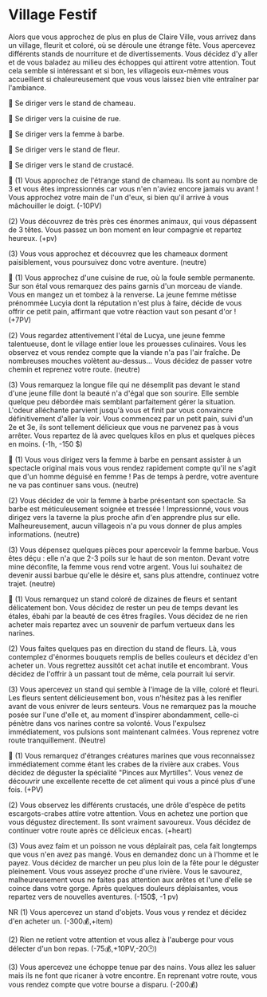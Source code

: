 # Village Festif
Alors que vous approchez de plus en plus de Claire Ville, vous arrivez dans un village, fleurit et coloré, où se déroule une étrange fête. Vous apercevez différents stands de nourriture et de divertissements. Vous décidez d'y aller et de vous baladez au milieu des échoppes qui attirent votre attention. Tout cela semble si intéressant et si bon, les villageois eux-mêmes vous accueillent si chaleureusement que vous vous laissez bien vite entraîner par l'ambiance.

🐫 Se diriger vers le stand de chameau.

🌭 Se diriger vers la cuisine de rue.

🧔 Se diriger vers la femme à barbe.

🌺 Se diriger vers le stand de fleur.

🦀 Se diriger vers le stand de crustacé.


🐫
(1) Vous approchez de l'étrange stand de chameau. Ils sont au nombre de 3 et vous êtes impressionnés car vous n'en n'aviez encore jamais vu avant ! Vous approchez votre main de l'un d'eux, si bien qu'il arrive à vous mâchouiller le doigt. (-10PV)

(2) Vous découvrez de très près ces énormes animaux, qui vous dépassent de 3 têtes. Vous passez un bon moment en leur compagnie et repartez heureux. (+pv)

(3) Vous vous approchez et découvrez que les chameaux dorment paisiblement, vous poursuivez donc votre aventure. (neutre)

🌭
(1) Vous approchez d'une cuisine de rue, où la foule semble permanente. Sur son étal vous remarquez des pains garnis d'un morceau de viande. Vous en mangez un et tombez à la renverse. La jeune femme métisse prénommée Lucyia dont la réputation n'est plus à faire, décide de vous offrir ce petit pain, affirmant que votre réaction vaut son pesant d'or ! (+7PV)

(2) Vous regardez attentivement l'étal de Lucya, une jeune femme talentueuse, dont le village entier loue les prouesses culinaires. Vous les observez  et vous rendez compte que la viande n'a pas l'air fraîche. De nombreuses mouches volètent au-dessus... Vous décidez de passer votre chemin et reprenez votre route. (neutre)

(3) Vous remarquez la longue file qui ne désemplit pas devant le stand d'une jeune fille dont la beauté n'a d'égal que son sourire. Elle semble quelque peu débordée mais semblant parfaitement gérer la situation. L'odeur alléchante parvient jusqu'à vous et finit par vous convaincre définitivement d'aller la voir. Vous commencez par un petit pain, suivi d'un 2e et 3e, ils sont tellement délicieux que vous ne parvenez pas à vous arrêter. Vous repartez de là avec quelques kilos en plus et quelques pièces en moins. (-1h, -150 $)

🧔
(1) Vous vous dirigez vers la femme à barbe en pensant assister à un spectacle original mais vous vous rendez rapidement compte qu'il ne s'agit que d'un homme déguisé en femme ! Pas de temps à perdre, votre aventure ne va pas continuer sans vous. (neutre)

(2) Vous décidez de voir la femme à barbe présentant son spectacle. Sa barbe est méticuleusement soignée et tressée ! Impressionné, vous vous dirigez vers la taverne la plus proche afin d'en apprendre plus sur elle. Malheureusement, aucun villageois n'a pu vous donner de plus amples informations. (neutre)

(3) Vous dépensez quelques pièces pour apercevoir la femme barbue. Vous êtes déçu : elle n'a que 2-3 poils sur le haut de son menton. Devant votre mine déconfite, la femme vous rend votre argent. Vous lui souhaitez de devenir aussi barbue qu'elle le désire et, sans plus attendre, continuez votre trajet. (neutre)

🌺
(1) Vous remarquez un stand coloré de dizaines de fleurs et sentant délicatement bon. Vous décidez de rester un peu de temps devant les étales, ébahi par la beauté de ces êtres fragiles. Vous décidez de ne rien acheter mais repartez avec un souvenir de parfum vertueux dans les narines.

(2) Vous faites quelques pas en direction du stand de fleurs. Là, vous contemplez d'énormes bouquets remplis de belles couleurs et décidez d'en acheter un. Vous regrettez aussitôt cet achat inutile et encombrant. Vous décidez de l'offrir à un passant tout de même, cela pourrait lui servir.

(3) Vous apercevez un stand qui semble à l'image de la ville, coloré et fleuri. Les fleurs sentent délicieusement bon, vous n'hésitez pas à les renifler avant de vous enivrer de leurs senteurs. Vous ne remarquez pas la mouche posée sur l'une d'elle et, au moment d'inspirer abondamment, celle-ci pénètre dans vos narines contre sa volonté. Vous l'expulsez immédiatement, vos pulsions sont maintenant calmées. Vous reprenez votre route tranquillement. (Neutre)

🦀
(1) Vous remarquez d'étranges créatures marines que vous reconnaissez immédiatement comme étant les crabes de la rivière aux crabes. Vous décidez de déguster la spécialité "Pinces aux Myrtilles". Vous venez de découvrir une excellente recette de cet aliment qui vous a pincé plus d'une fois. (+PV)

(2) Vous observez les différents crustacés, une drôle d'espèce de petits escargots-crabes attire votre attention. Vous en achetez une portion que vous dégustez directement. Ils sont vraiment savoureux. Vous décidez de continuer votre route après ce délicieux encas. (+heart)

(3) Vous avez faim et un poisson ne vous déplairait pas, cela fait longtemps que vous n'en avez pas mangé. Vous en demandez donc un à l'homme et le payez. Vous décidez de marcher un peu plus loin de la fête pour le déguster pleinement. Vous vous asseyez proche d'une rivière. Vous le savourez, malheureusement vous ne faites pas attention aux arêtes et l'une d'elle se coince dans votre gorge. Après quelques douleurs déplaisantes, vous repartez vers de nouvelles aventures. (-150$, -1 pv)


NR
(1) Vous apercevez un stand d'objets. Vous vous y rendez et décidez d'en acheter un. (-300💰,+item)

(2) Rien ne retient votre attention et vous allez à l'auberge pour vous délecter d'un bon repas. (-75💰,+10PV,-20🕑)

(3) Vous apercevez une échoppe tenue par des nains. Vous allez les saluer mais ils ne font que ricaner à votre encontre. En reprenant votre route, vous vous rendez compte que votre bourse a disparu. (-200💰)
